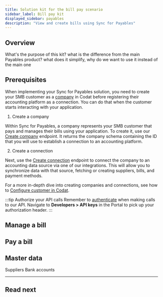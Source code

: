 ```yaml
---
title: Solution kit for the bill pay scenario
sidebar_label: Bill pay kit
displayed_sidebar: payables
description: "View and create bills using Sync for Payables"
---
```


## Overview

What's the purpose of this kit? what is the difference from the main Payables product? what does it simplify, why do we want to use it instead of the main one



## Prerequisites

When implementing your Sync for Payables solution, you need to create your SMB customer as a [company](../terms/company) in Codat before registering their accounting platform as a connection. You can do that when the customer starts interacting with your application.  


1. Create a company 

Within Sync for Payables, a company represents your SMB customer that pays and manages their bills using your application. To create it, use our [Create company](/sync-for-payables-v2-api#/operations/create-company) endpoint. It returns the company schema containing the ID that you will use to establish a connection to an accounting platform.

2. Create a connection

Next, use the [Create connection](/sync-for-payables-v2-api#/operations/create-connection) endpoint to connect the company to an accounting data source via one of our integrations. This will allow you to synchronize data with that source, fetching or creating suppliers, bills, and payment methods. 

For a more in-depth dive into creating companies and connections, see how to [Configure customer in Codat](/payables/configure-customer).

:::tip Authorize your API calls
Remember to [authenticate](/using-the-api/authentication) when making calls to our API. Navigate to **Developers > API keys** in the Portal to pick up your authorization header.
:::


## Manage a bill





## Pay a bill


## Master data

Suppliers
Bank accounts

---
## Read next

